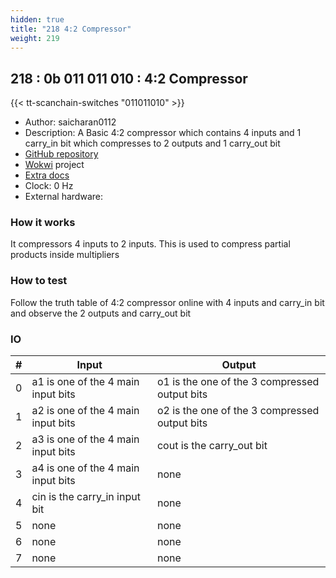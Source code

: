 ```yaml
---
hidden: true
title: "218 4:2 Compressor"
weight: 219
---
```


## 218 : 0b 011 011 010 : 4:2 Compressor

{{< tt-scanchain-switches "011011010" >}}

* Author: saicharan0112
* Description: A Basic 4:2 compressor which contains 4 inputs and 1 carry_in bit which compresses to 2 outputs and 1 carry_out bit
* [GitHub repository](https://github.com/saicharan0112/tt02-submission-template)
* [Wokwi](https://wokwi.com/projects/349813388252021330) project
* [Extra docs]()
* Clock: 0 Hz
* External hardware: 



### How it works

It compressors 4 inputs to 2 inputs. This is used to compress partial products inside multipliers

### How to test

Follow the truth table of 4:2 compressor online with 4 inputs and carry_in bit and observe the 2 outputs and carry_out bit

### IO

| # | Input        | Output       |
|---|--------------|--------------|
| 0 | a1 is one of the 4 main input bits  | o1 is the one of the 3 compressed output bits |
| 1 | a2 is one of the 4 main input bits  | o2 is the one of the 3 compressed output bits |
| 2 | a3 is one of the 4 main input bits  | cout is the carry_out bit |
| 3 | a4 is one of the 4 main input bits  | none |
| 4 | cin is the carry_in input bit  | none |
| 5 | none  | none |
| 6 | none  | none |
| 7 | none  | none |
